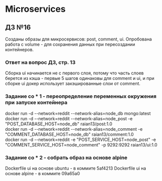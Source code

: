 # Microservices

## ДЗ №16

Созданы образы для микросервисов: post, comment, ui. Опробована работа с volume - для сохранения данных при пересоздании контейнеров.

### Ответ на вопрос ДЗ, стр. 13

Сборка ui начинается не с первого слоя, потому что часть слоев берется из кэша - первые 5 шагов одинаковы для comment и ui, и при сборке ui докер использует закэшированные слои от comment.  

### Задание со * 1 - переопределение переменных окружения при запуске контейнера

docker run -d --network=reddit --network-alias=node_db mongo:latest  
docker run -d --network=reddit --network-alias=node_post -e "POST_DATABASE_HOST=node_db" raian13/post:1.0  
docker run -d --network=reddit --network-alias=node_comment -e "COMMENT_DATABASE_HOST=node_db" raian13/comment:1.0  
docker run -d --network=reddit -e "POST_SERVICE_HOST=node_post" -e "COMMENT_SERVICE_HOST=node_comment" -p 9292:9292 raian13/ui:1.0

### Задание со * 2 - собрать образ на основе alpine

Dockerfile ui на основе ubuntu - в коммите 5af4213
Dockerfile ui на основе alpine - в коммите 09a65a0

